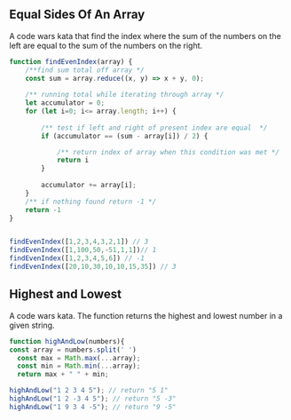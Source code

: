 ## Equal Sides Of An Array

A code wars kata that find the index where the sum of the numbers on the left are equal to the sum of the numbers on the right.

```javascript
function findEvenIndex(array) {
    /**find sum total off array */
    const sum = array.reduce((x, y) => x + y, 0);
    
    /** running total while iterating through array */
    let accumulator = 0;
    for (let i=0; i<= array.length; i++) {
       
        /** test if left and right of present index are equal  */        
        if (accumulator == (sum - array[i]) / 2) {

            /** return index of array when this condition was met */
            return i            
        }
        
        accumulator += array[i];
    }
    /** if nothing found return -1 */
    return -1
}


findEvenIndex([1,2,3,4,3,2,1]) // 3
findEvenIndex([1,100,50,-51,1,1])// 1
findEvenIndex([1,2,3,4,5,6]) // -1
findEvenIndex([20,10,30,10,10,15,35]) // 3
```

## Highest and Lowest

A code wars kata. The function returns the highest and lowest number in a given string.

```javascript
function highAndLow(numbers){
const array = numbers.split(' ')
  const max = Math.max(...array);
  const min = Math.min(...array);
  return max + " " + min;
  ```

```javascript
highAndLow("1 2 3 4 5"); // return "5 1"
highAndLow("1 2 -3 4 5"); // return "5 -3"
highAndLow("1 9 3 4 -5"); // return "9 -5"
```
